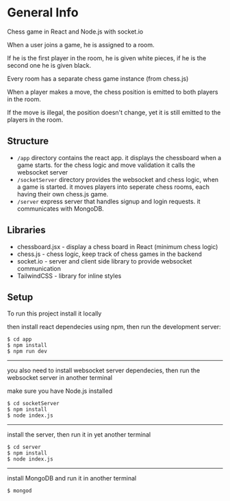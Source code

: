 # General Info
Chess game in React and Node.js with socket.io

When a user joins a game, he is assigned to a room. 

If he is the first player in the room, he is given white pieces, if he is the second one he is given black.

Every room has a separate chess game instance (from chess.js)

When a player makes a move, the chess position is emitted to both players in the room. 

If the move is illegal, the position doesn't change, yet it is still emitted to the players in the room.

## Structure
- `/app` directory contains the react app. it displays the chessboard when a game starts.
for the chess logic and move validation it calls the websocket server
- `/socketServer` directory provides the websocket and chess logic, when a game is started.
it moves players into seperate chess rooms, each having their own chess.js game.
- `/server` express server that handles signup and login requests. it communicates with MongoDB.

## Libraries
- chessboard.jsx - display a chess board in React (minimum chess logic)
- chess.js - chess logic, keep track of chess games in the backend
- socket.io - server and client side library to provide websocket communication
- TailwindCSS - library for inline styles

## Setup

To run this project install it locally

then install react dependecies using npm, then run the development server:

```
$ cd app
$ npm install
$ npm run dev
```

---

you also need to install websocket server dependecies, then run the websocket server in another terminal

make sure you have Node.js installed

```
$ cd socketServer
$ npm install
$ node index.js
```

---

install the server, then run it in yet another terminal

```
$ cd server
$ npm install
$ node index.js
```

---

install MongoDB and run it in another terminal

```
$ mongod
```